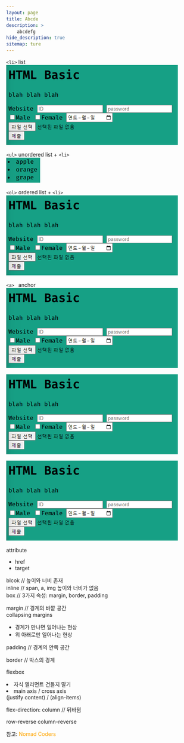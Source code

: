 ```yaml
---
layout: page
title: Abcde
description: >
    abcdefg
hide_description: true
sitemap: ture
---
```



`<li>` list<br>
![image description](/assets/img/front/html&css/20220702_175057.png)

`<ul>` unordered list + `<li>`<br>
![image description](/assets/img/front/html&css/20220702_191156.png)

`<ol>` ordered list + `<li>`<br>
![image description](/assets/img/front/html&css/20220702_175057.png)

`<a> ` anchor<br>
![image description](/assets/img/front/html&css/20220702_175057.png)

![image description](/assets/img/front/html&css/20220702_175057.png)

![image description](/assets/img/front/html&css/20220702_175057.png)

attribute
- href
- target

blcok // 높이와 너비 존재<br>
inline // span, a, img 높이와 너비가 없음<br>
box // 3가지 속성: margin, border, padding<br>


margin // 경계의 바깥 공간<br>
collapsing margins <br>
- 경계가 만나면 일어나는 현상<br>
- 위 아래로만 일어나는 현상<br>
		
padding // 경계의 안쪽 공간<br>

border // 박스의 경계<br>

flexbox<br>
<li>자식 엘리먼트 건들지 말기</li>
<li>main axis / cross axis</li>
 (justify content) / (align-items)
 
flex-direction: column // 뒤바뀜

row-reverse
column-reverse

<style>
    a {
        text-decoration-line:none;
        color: orange;
    }
</style>

참고: <a href="https://nomadcoders.co/?gclid=CjwKCAjw2f-VBhAsEiwAO4lNeGxUb10hQEsnXWufl6NE_TMbZVomtR59HvzfaaYKAIONyRIsWAW8QxoCRK0QAvD_BwE">Nomad Coders</a>